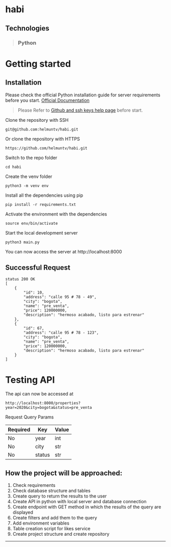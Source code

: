 # habi

## Technologies

> ### Python

# Getting started

## Installation

Please check the official Python installation guide for server requirements before you start. [Official Documentation](https://docs.python.org/3.9/installing/index.html)

> Please Refer to [Github and ssh keys help page](https://docs.github.com/es/authentication/connecting-to-github-with-ssh/adding-a-new-ssh-key-to-your-github-account) before start.

Clone the repository with SSH

    git@github.com:helmuntv/habi.git

Or clone the repository with HTTPS

    https://github.com/helmuntv/habi.git


Switch to the repo folder

    cd habi

Create the venv folder

    python3 -m venv env

Install all the dependencies using pip

    pip install -r requirements.txt

Activate the environment with the dependencies

    source env/bin/activate

Start the local development server

    python3 main.py

You can now access the server at http://localhost:8000


## Successful Request

```
status 200 OK
[
    {
        "id": 10,
        "address": "calle 95 # 78 - 49",
        "city": "bogota",
        "name": "pre_venta",
        "price": 120000000,
        "description": "hermoso acabado, listo para estrenar"
    },
    {
        "id": 67,
        "address": "calle 95 # 78 - 123",
        "city": "bogota",
        "name": "pre_venta",
        "price": 120000000,
        "description": "hermoso acabado, listo para estrenar"
    }
]
```

# Testing API

The api can now be accessed at

    http://localhost:8000/properties?year=2020&city=bogota&status=pre_venta

Request Query Params

| **Required** | **Key**      | **Value**        |
| ------------ | ------------ | ---------------- |
| No           | year         |  int             |
| No           | city         |  str             |
| No           | status       |  str             |


## How the project will be approached:

1. Check requirements
2. Check database structure and tables
3. Create query to return the results to the user
4. Create API in python with local server and database connection
5. Create endpoint with GET method in which the results of the query are displayed
6. Create filters and add them to the query
7. Add environment variables
8. Table creation script for likes service
9. Create project structure and create repository 

---

